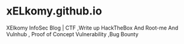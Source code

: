 # xELkomy.github.io
XElkomy InfoSec Blog | CTF ,Write up HackTheBox And Root-me And Vulnhub , Proof of Concept Vulnerability ,Bug Bounty
